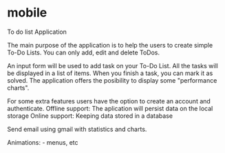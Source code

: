 # mobile 

To do list Application

The main purpose of the application is to help the users to create simple To-Do Lists.
You can only add, edit and delete ToDos.

An input form will be used to add task on your To-Do List.
All the tasks will be displayed in a list of items.
When you finish a task, you can mark it as solved. The application offers the posibility to display
some "performance charts". 

For some extra features users have the option to create an account and authenticate.
Offline support: The aplication will persist data on the local storage 
Online support: Keeping data stored in a database

Send email using gmail with statistics and charts.

Animations: - menus, etc

